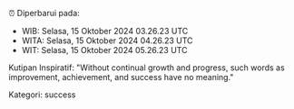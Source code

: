 ⏰ Diperbarui pada:
- WIB: Selasa, 15 Oktober 2024 03.26.23 UTC
- WITA: Selasa, 15 Oktober 2024 04.26.23 UTC
- WIT: Selasa, 15 Oktober 2024 05.26.23 UTC

Kutipan Inspiratif:
"Without continual growth and progress, such words as improvement, achievement, and success have no meaning."


Kategori: success

